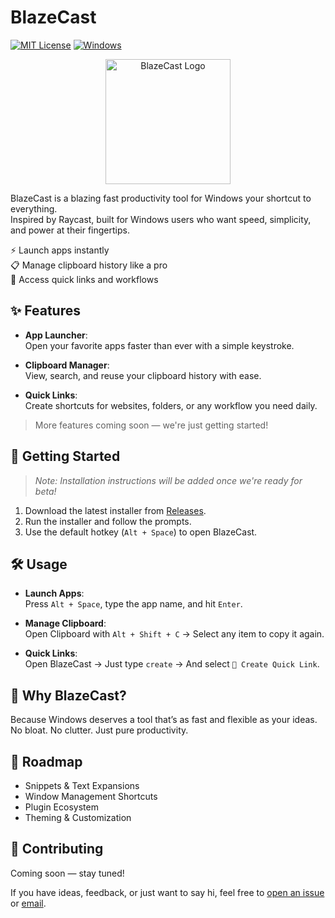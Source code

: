 # BlazeCast

[![MIT License](https://img.shields.io/badge/license-MIT-blue.svg)](LICENSE)
[![Windows](https://img.shields.io/badge/OS-Windows-blue)]()

<div align="center">
  <img src="src-tauri/icons/icon.ico" alt="BlazeCast Logo" width="200">
</div>

BlazeCast is a blazing fast productivity tool for Windows your shortcut to everything.  
Inspired by Raycast, built for Windows users who want speed, simplicity, and power at their fingertips.

⚡ Launch apps instantly  
📋 Manage clipboard history like a pro  
🔗 Access quick links and workflows

## ✨ Features

- **App Launcher**:  
  Open your favorite apps faster than ever with a simple keystroke.

- **Clipboard Manager**:  
  View, search, and reuse your clipboard history with ease.

- **Quick Links**:  
  Create shortcuts for websites, folders, or any workflow you need daily.

> More features coming soon — we're just getting started!

## 🚀 Getting Started

> _Note: Installation instructions will be added once we're ready for beta!_

1. Download the latest installer from [Releases](#).
2. Run the installer and follow the prompts.
3. Use the default hotkey (`Alt + Space`) to open BlazeCast.

## 🛠️ Usage

- **Launch Apps**:  
  Press `Alt + Space`, type the app name, and hit `Enter`.

- **Manage Clipboard**:  
  Open Clipboard with `Alt + Shift + C` → Select any item to copy it again.

- **Quick Links**:  
  Open BlazeCast → Just type `create` -> And select `🔗 Create Quick Link`.

## 🧠 Why BlazeCast?

Because Windows deserves a tool that’s as fast and flexible as your ideas.  
No bloat. No clutter. Just pure productivity.

## 📅 Roadmap

- Snippets & Text Expansions
- Window Management Shortcuts
- Plugin Ecosystem
- Theming & Customization

## 🤝 Contributing

Coming soon — stay tuned!

If you have ideas, feedback, or just want to say hi, feel free to [open an issue](#) or [email](mailto:gunasheelan208@gmail.com).
